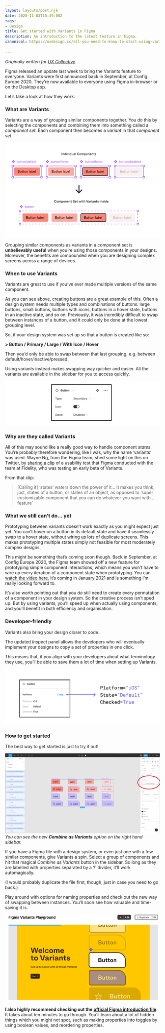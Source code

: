 ```yaml
---
layout: layouts/post.njk
date: 2020-11-03T15:39:08Z
tags:
- Design
title: Get started with Variants in Figma
description: An introduction to the latest feature in Figma.
canonical: https://uxdesign.cc/all-you-need-to-know-to-start-using-variants-in-figma-e05915c424d6

---
```

_Originally written for_ [_UX Collective_](https://uxdesign.cc/all-you-need-to-know-to-start-using-variants-in-figma-e05915c424d6)_._

Figma released an update last week to bring the Variants feature to everyone. Variants were first announced back in September, at Config Europe 2020. They’re now available to everyone using Figma in-browser or on the Desktop app.

Let’s take a look at how they work.

### What are Variants

Variants are a way of grouping similar components together. You do this by selecting the components and combining them into something called a _component set_. Each component then becomes a _variant_ in that _component set_.

![A diagram showing how individual components can be grouped as a component set containing variants.](/img/variants-1.png)

Grouping similar components as variants in a component set is **unbelievably useful** when you’re using those components in your designs. Moreover, the benefits are compounded when you are designing complex screens across a range of devices.

### When to use Variants

Variants are great to use if you’ve ever made multiple versions of the same component.

As you can see above, creating buttons are a great example of this. Often a design system needs multiple types and combinations of buttons: large buttons, small buttons, buttons with icons, buttons in a hover state, buttons in an inactive state, and so on. Previously, it was incredibly difficult to swap between instances of a button, and it could only be done at the lowest grouping level.

So, if your design system was set up so that a button is created like so:

**> Button / Primary / Large / With Icon / Hover**

Then you’d only be able to swap between that last grouping, e.g. between default/hover/inactive/pressed.

Using variants instead makes swapping way quicker and easier. All the variants are available in the sidebar for you to access quickly.

![The new instance panel in the Figma sidebar showing variant options.](/img/variants-2.png)

### Why are they called Variants

All of this may sound like a really good way to handle component _states_. You’re probably therefore wondering, like I was, why the name ‘variants’ was used. Wayne Ng, from the Figma team, shed some light on this on Twitter, by [sharing a clip](https://twitter.com/worldwydewayne/status/1321518571424411653) of a usability test that Figma conducted with the team at Fidelity, who was testing an early beta of Variants.

From that clip:

> \[Calling it\] ‘states’ waters down the power of it… It makes you think, just, states of a button, or states of an object, as opposed to ‘super customizable component that you can do whatever you want with… feature’

### What we still can’t do… yet

Prototyping between variants doesn’t work exactly as you might expect just yet. You can’t hover on a button in its default state and have it seamlessly swap to a hover state, without wiring up lots of duplicate screens. This makes prototyping multiple states simply not feasible for most moderately complex designs.

This might be something that’s coming soon though. Back in September, at Config Europe 2020, the Figma team showed off a new feature for prototyping simple component interactions, which means you won’t have to wire up every iteration of a component state when prototyping. You can [watch the video here.](https://youtu.be/lWy4fB3G9Gc?t=798) It’s coming in January 2021 and is something I’m really looking forward to.

It’s also worth pointing out that you _do_ still need to create every permutation of a component in your design system. So the creative process isn’t sped up. But by using variants, you’ll speed up when actually using components, and you’ll benefit in both efficiency and organisation.

### Developer-friendly

Variants also bring your design closer to code.

The updated _Inspect_ panel allows the developers who will eventually implement your designs to copy a set of properties in one click.

This means that, if you align with your developers about what terminology they use, you’ll be able to save them a lot of time when setting up Variants.

![The new Inspect panel for copying variant properties.](/img/variants-3.png)

### How to get started

The best way to get started is just to try it out!

![A screenshot showing where the Combine as Variants option is in the sidebar.](/img/variants-4.png)  
_You can see the new_ **_Combine as Variants_** _option on the right hand sidebar._

If you have a Figma file with a design system, or even just one with a few similar components, give Variants a spin. Select a group of components and hit that magical _Combine as Variants_ button in the sidebar. So long as they are labelled with properties separated by a ‘/’ divider, it’ll work automagically.

(I would probably duplicate the file first, though, just in case you need to go back.)

Play around with options for naming properties and check out the new way of swapping between instances. You’ll soon see how valuable and time-saving it is.

![A screenshot of the official Figma Variants Playground file.](/img/variants-5.png)

**I also highly recommend checking out the** [**official Figma introduction file**](https://www.figma.com/community/file/903303571898472063). It takes about ten minutes to go through. You’ll learn about a lot of hidden things which you might not spot, such as making properties into toggles by using boolean values, and reordering properties.